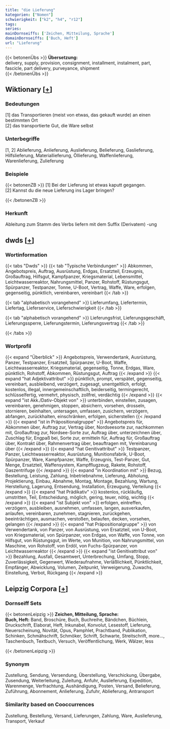 ```yaml
---
title: "die Lieferung"
kategorien: ["Nomen"]
schwierigkeit: ["k2", "h4", "r12"]
tags:
series:
mainDornseiffs: ['Zeichen, Mitteilung, Sprache']
domainDornseiffs: ['Buch, Heft']
url: "Lieferung"
---
```


{{< betonenÜbs >}}
**Übersetzung:**  
delivery, supply, provision, consignment, installment, instalment, part, fascicle, part delivery, purveyance, shipment  
{{< /betonenÜbs >}}

## Wiktionary [[+](https://de.wiktionary.org/wiki/Lieferung)]

### Bedeutungen
[1] das Transportieren (meist von etwas, das gekauft wurde) an einen bestimmten Ort  
[2] das transportierte Gut, die Ware selbst  

### Unterbegriffe
[1, 2] Ablieferung, Anlieferung, Auslieferung, Belieferung, Gaslieferung, Hilfslieferung, Materiallieferung, Öllieferung, Waffenlieferung, Warenlieferung, Zulieferung  

### Beispiele
{{< betonenZB >}}
[1] Bei der Lieferung ist etwas kaputt gegangen.  
[2] Kannst du die neue Lieferung ins Lager bringen?  

{{< /betonenZB >}}
### Herkunft
Ableitung zum Stamm des Verbs liefern mit dem Suffix (Derivatem) -ung  



## dwds [[+](https://www.dwds.de/wb/Lieferung)]

### Wortinformation
{{< tabs "Dwds" >}}
{{< tab "Typische Verbindungen" >}}
Abkommen, Angebotspreis, Auftrag, Ausrüstung, Erdgas, Ersatzteil, Erzeugnis, Großauftrag, Hilfsgut, Kampfpanzer, Kriegsmaterial, Lebensmittel, Leichtwasserreaktor, Nahrungsmittel, Panzer, Rohstoff, Rüstungsgut, Spürpanzer, Testpanzer, Tonne, U-Boot, Vertrag, Waffe, Ware, erfolgen, gegenseitig, pünktlich, vereinbaren, vereinbart
{{< /tab >}}

{{< tab "alphabetisch vorangehend" >}}
Lieferumfang, Liefertermin, Liefertag, Lieferservice, Lieferschwierigkeit
{{< /tab >}}

{{< tab "alphabetisch vorangehend" >}}
Lieferungsfrist, Lieferungsgeschäft, Lieferungssperre, Lieferungstermin, Lieferungsvertrag
{{< /tab >}}

{{< /tabs >}}

### Wortprofil
{{< expand "Überblick" >}} Angebotspreis, Verwendertank, Ausrüstung, Panzer, Testpanzer, Ersatzteil, Spürpanzer, U-Boot, Waffe, Leichtwasserreaktor, Kriegsmaterial, gegenseitig, Tonne, Erdgas, Ware, pünktlich, Rohstoff, Abkommen, Rüstungsgut, Auftrag {{< /expand >}}
{{< expand "hat Adjektivattribut" >}} pünktlich, prompt, verspätet, gegenseitig, vereinbart, ausbleibend, verzögert, zugesagt, unentgeltlich, erfolgt, kostenlos, illegal, innergemeinschaftlich, beiderseitig, termingerecht, schlüsselfertig, vermehrt, physisch, zollfrei, verdächtig {{< /expand >}}
{{< expand "ist Akk./Dativ-Objekt von" >}} unterbinden, einstellen, zusagen, vereinbaren, genehmigen, stoppen, absichern, vorsehen, drosseln, stornieren, beinhalten, untersagen, umfassen, zusichern, verzögern, abfangen, zurückhalten, einschränken, erfolgen, sicherstellen {{< /expand >}}
{{< expand "ist in Präpositionalgruppe" >}} Angebotspreis für, Abkommen über, Auftrag zur, Vertrag über, Nordseesorte zur, nachkommen mit, Großauftrag zur, Nordsee-Sorte zur, Auftrag über, unterzeichnen über, Zuschlag für, Engpaß bei, Sorte zur, ermitteln für, Auftrag für, Großauftrag über, Kontrakt über, Rahmenvertrag über, beauftragen mit, Vereinbarung über {{< /expand >}}
{{< expand "hat Genitivattribut" >}} Testpanzer, Panzer, Leichtwasserreaktor, Ausrüstung, Munitionsfabrik, U-Boot, Spürpanzer, Ware, Kampfpanzer, Waffe, Erzeugnis, Test-Panzer, Gut, Menge, Ersatzteil, Waffensystem, Kampfflugzeug, Rakete, Rohstoff, Gaszentrifuge {{< /expand >}}
{{< expand "in Koordination mit" >}} Bezug, Bestellung, Leistung, Zahlung, Inbetriebnahme, Lieferung, Abholung, Projektierung, Einbau, Abnahme, Montag, Montage, Bezahlung, Wartung, Herstellung, Lagerung, Entsendung, Installation, Erzeugung, Verteilung {{< /expand >}}
{{< expand "hat Prädikativ" >}} kostenlos, rückläufig, umstritten, Teil, Entscheidung, möglich, gering, teuer, nötig, wichtig {{< /expand >}}
{{< expand "ist Subjekt von" >}} erfolgen, eintreffen, verzögern, ausbleiben, ausnehmen, umfassen, langen, ausverkaufen, anlaufen, vereinbaren, zunehmen, stagnieren, zurückgehen, beeinträchtigen, ausmachen, verstoßen, belaufen, decken, vorsehen, gelangen {{< /expand >}}
{{< expand "hat Präpositionalgruppe" >}} von Verwendertank, von Panzer, von Ausrüstung, von Ersatzteil, von U-Boot, von Kriegsmaterial, von Spürpanzer, von Erdgas, von Waffe, von Tonne, von Hilfsgut, von Rüstungsgut, im Werte, von Munition, von Nahrungsmittel, von Maschine, von Rohstoff, von Erdöl, von Fuchs-Spürpanzer, von Leichtwasserreaktor {{< /expand >}}
{{< expand "ist Genitivattribut von" >}} Bezahlung, Ausfall, Gesamtwert, Unterbrechung, Umfang, Stopp, Zuverlässigkeit, Gegenwert, Wiederaufnahme, Verläßlichkeit, Pünktlichkeit, Empfänger, Abwicklung, Volumen, Zeitpunkt, Verweigerung, Zuwachs, Einstellung, Verbot, Rückgang {{< /expand >}}

## Leipzig Corpora [[+](https://corpora.uni-leipzig.de/en/res?word=Lieferung&corpusId=deu_newscrawl-public_2018)]

### Dornseiff Sets
{{< betonenLeipzig >}}
**Zeichen, Mitteilung, Sprache:**  
**Buch, Heft:** Band, Broschüre, Buch, Buchreihe, Bändchen, Büchlein, Druckschrift, Elaborat, Heft, Inkunabel, Konvolut, Lesestoff, Lieferung, Neuerscheinung, Novität, Opus, Pamphlet, Prachtband, Publikation, Schinken, Schmähschrift, Schmöker, Schrift, Schwarte, Streitschrift, more..., Taschenbuch, Textbuch, Versuch, Veröffentlichung, Werk, Wälzer, less  

{{< /betonenLeipzig >}}

### Synonym
Zustellung, Sendung, Versendung, Überstellung, Verschickung, Übergabe, Zusendung, Weiterleitung, Zuleitung, Anfuhr, Auslieferung, Expedition, Warenmenge, Verfrachtung, Aushändigung, Posten, Versand, Belieferung, Zuführung, Abonnement, Anlieferung, Zufuhr, Ablieferung, Antransport


### Similarity based on Cooccurrences
Zustellung, Bestellung, Versand, Lieferungen, Zahlung, Ware, Auslieferung, Transport, Verkauf

